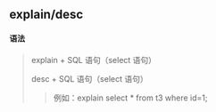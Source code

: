 ## explain/desc

#### 语法

> explain + SQL 语句（select 语句）
>
> desc + SQL 语句（select 语句）
> 
>> 例如：explain select * from t3 where id=1;



### 

